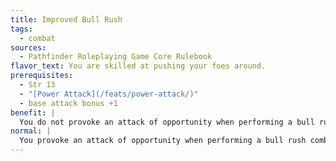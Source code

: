 ```yaml
---
title: Improved Bull Rush
tags:
  - combat
sources:
  - Pathfinder Roleplaying Game Core Rulebook
flavor_text: You are skilled at pushing your foes around.
prerequisites:
  - Str 13
  - "[Power Attack](/feats/power-attack/)"
  - base attack bonus +1
benefit: |
  You do not provoke an attack of opportunity when performing a bull rush combat maneuver. In addition, you receive a +2 bonus on checks made to bull rush a foe. You also receive a +2 bonus to your Combat Maneuver Defense whenever an opponent tries to bull rush you.
normal: |
  You provoke an attack of opportunity when performing a bull rush combat maneuver.
---
```


